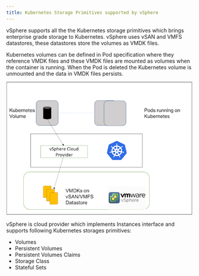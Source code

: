 ```yaml
---
title: Kubernetes Storage Primitives supported by vSphere
---
```

 
vSphere supports all the the Kubernetes storage primitives which brings enterprise grade storage to Kubernetes. vSphere uses vSAN and VMFS datastores, these datastores store the volumes as VMDK files.

Kubernetes volumes can be defined in Pod specification where they reference VMDK files and these VMDK files are mounted as volumes when the container is running. When the Pod is deleted the Kubernetes volume is unmounted and the data in VMDK files persists.


![Image](images/Picture1.png)
 
 
 
 
vSphere is cloud provider which implements Instances interface and supports following Kubernetes storages primitives:

* Volumes
* Persistent Volumes
* Persistent Volumes Claims
* Storage Class
* Stateful Sets
